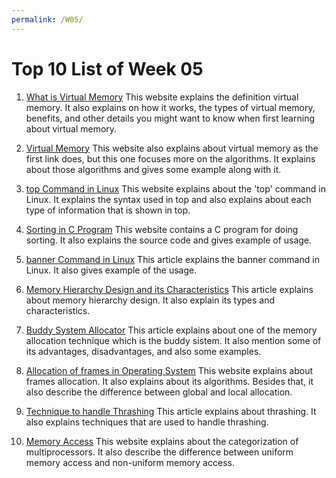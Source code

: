 ```yaml
---
permalink: /W05/
---
```


# Top 10 List of Week 05

1. [What is Virtual Memory](https://searchstorage.techtarget.com/definition/virtual-memory)
This website explains the definition virtual memory. It also explains on how it works, the types of virtual memory, benefits, and other details you might want to know when first learning about virtual memory.

2. [Virtual Memory](https://www.tutorialspoint.com/operating_system/os_virtual_memory.htm)
This website also explains about virtual memory as the first link does, but this one focuses more on the algorithms. It explains about those algorithms and gives some example along with it.

3. [top Command in Linux](https://www.geeksforgeeks.org/top-command-in-linux-with-examples/)
This website explains about the 'top' command in Linux. It explains the syntax used in top and also explains about each type of information that is shown in top.

4. [Sorting in C Program](https://www.sanfoundry.com/c-program-sort-array-ascending-order/)
This website contains a C program for doing sorting. It also explains the source code and gives example of usage.

5. [banner Command in Linux](https://www.geeksforgeeks.org/banner-command-in-linux-with-examples/)
This article explains the banner command in Linux. It also gives example of the usage.

6. [Memory Hierarchy Design and its Characteristics](https://www.geeksforgeeks.org/memory-hierarchy-design-and-its-characteristics/)
This article explains about memory hierarchy design. It also explain its types and characteristics.

7. [Buddy System Allocator](https://www.geeksforgeeks.org/buddy-system-memory-allocation-technique/)
This article explains about one of the memory allocation technique which is the buddy sistem. It also mention some of its advantages, disadvantages, and also some examples.

8. [Allocation of frames in Operating System](https://www.geeksforgeeks.org/operating-system-allocation-frames/)
This website explains about frames allocation. It also explains about its algorithms. Besides that, it also describe the difference between global and local allocation.

9. [Technique to handle Thrashing](https://www.geeksforgeeks.org/techniques-to-handle-thrashing/)
This article explains about thrashing. It also explains techniques that are used to handle thrashing.

10. [Memory Access](https://www.geeksforgeeks.org/difference-between-uniform-memory-access-uma-and-non-uniform-memory-access-numa/)
This website explains about the categorization of multiprocessors. It also describe the difference between uniform memory access and non-uniform memory access.

